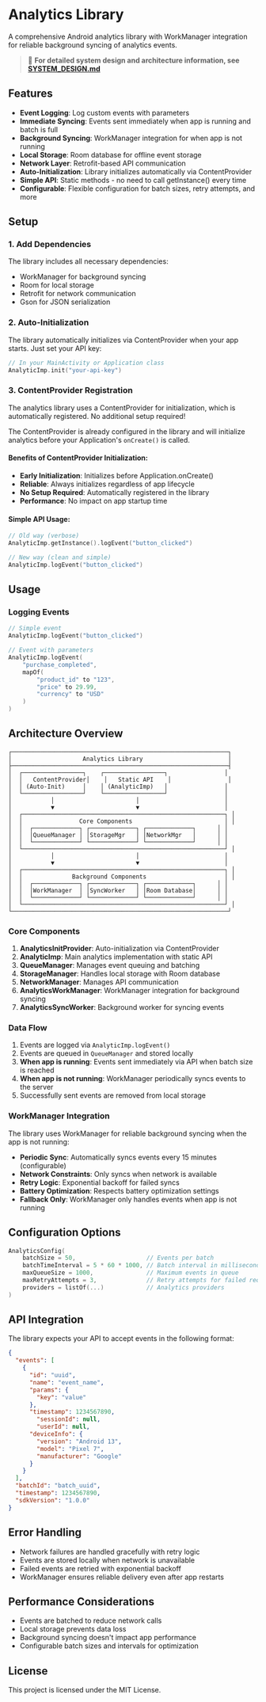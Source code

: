 # Analytics Library

A comprehensive Android analytics library with WorkManager integration for reliable background syncing of analytics events.

> 📖 **For detailed system design and architecture information, see [SYSTEM_DESIGN.md](SYSTEM_DESIGN.md)**

## Features

- **Event Logging**: Log custom events with parameters
- **Immediate Syncing**: Events sent immediately when app is running and batch is full
- **Background Syncing**: WorkManager integration for when app is not running
- **Local Storage**: Room database for offline event storage
- **Network Layer**: Retrofit-based API communication
- **Auto-Initialization**: Library initializes automatically via ContentProvider
- **Simple API**: Static methods - no need to call getInstance() every time
- **Configurable**: Flexible configuration for batch sizes, retry attempts, and more

## Setup

### 1. Add Dependencies

The library includes all necessary dependencies:
- WorkManager for background syncing
- Room for local storage
- Retrofit for network communication
- Gson for JSON serialization

### 2. Auto-Initialization

The library automatically initializes via ContentProvider when your app starts. Just set your API key:

```kotlin
// In your MainActivity or Application class
AnalyticImp.init("your-api-key")
```

### 3. ContentProvider Registration

The analytics library uses a ContentProvider for initialization, which is automatically registered. No additional setup required!

The ContentProvider is already configured in the library and will initialize analytics before your Application's `onCreate()` is called.

#### Benefits of ContentProvider Initialization:
- **Early Initialization**: Initializes before Application.onCreate()
- **Reliable**: Always initializes regardless of app lifecycle
- **No Setup Required**: Automatically registered in the library
- **Performance**: No impact on app startup time

#### Simple API Usage:
```kotlin
// Old way (verbose)
AnalyticImp.getInstance().logEvent("button_clicked")

// New way (clean and simple)
AnalyticImp.logEvent("button_clicked")
```

## Usage

### Logging Events

```kotlin
// Simple event
AnalyticImp.logEvent("button_clicked")

// Event with parameters
AnalyticImp.logEvent(
    "purchase_completed",
    mapOf(
        "product_id" to "123",
        "price" to 29.99,
        "currency" to "USD"
    )
)
```



## Architecture Overview

```
┌─────────────────────────────────────────────────────────────┐
│                    Analytics Library                        │
├─────────────────────────────────────────────────────────────┤
│  ┌─────────────────┐    ┌─────────────────┐                │
│  │   ContentProvider│    │   Static API    │                │
│  │ (Auto-Init)     │    │ (AnalyticImp)   │                │
│  └─────────────────┘    └─────────────────┘                │
│           │                       │                        │
│           ▼                       ▼                        │
│  ┌─────────────────────────────────────────────────────────┐ │
│  │                Core Components                          │ │
│  │  ┌─────────────┐ ┌─────────────┐ ┌─────────────┐      │ │
│  │  │QueueManager │ │StorageMgr   │ │NetworkMgr   │      │ │
│  │  └─────────────┘ └─────────────┘ └─────────────┘      │ │
│  └─────────────────────────────────────────────────────────┘ │
│           │                       │                        │
│           ▼                       ▼                        │
│  ┌─────────────────────────────────────────────────────────┐ │
│  │              Background Components                      │ │
│  │  ┌─────────────┐ ┌─────────────┐ ┌─────────────┐      │ │
│  │  │WorkManager  │ │SyncWorker   │ │Room Database│      │ │
│  │  └─────────────┘ └─────────────┘ └─────────────┘      │ │
│  └─────────────────────────────────────────────────────────┘ │
└─────────────────────────────────────────────────────────────┘
```

### Core Components

1. **AnalyticsInitProvider**: Auto-initialization via ContentProvider
2. **AnalyticImp**: Main analytics implementation with static API
3. **QueueManager**: Manages event queuing and batching
4. **StorageManager**: Handles local storage with Room database
5. **NetworkManager**: Manages API communication
6. **AnalyticsWorkManager**: WorkManager integration for background syncing
7. **AnalyticsSyncWorker**: Background worker for syncing events

### Data Flow

1. Events are logged via `AnalyticImp.logEvent()`
2. Events are queued in `QueueManager` and stored locally
3. **When app is running**: Events sent immediately via API when batch size is reached
4. **When app is not running**: WorkManager periodically syncs events to the server
5. Successfully sent events are removed from local storage

### WorkManager Integration

The library uses WorkManager for reliable background syncing when the app is not running:

- **Periodic Sync**: Automatically syncs events every 15 minutes (configurable)
- **Network Constraints**: Only syncs when network is available
- **Retry Logic**: Exponential backoff for failed syncs
- **Battery Optimization**: Respects battery optimization settings
- **Fallback Only**: WorkManager only handles events when app is not running

## Configuration Options

```kotlin
AnalyticsConfig(
    batchSize = 50,                    // Events per batch
    batchTimeInterval = 5 * 60 * 1000, // Batch interval in milliseconds
    maxQueueSize = 1000,               // Maximum events in queue
    maxRetryAttempts = 3,              // Retry attempts for failed requests
    providers = listOf(...)            // Analytics providers
)
```

## API Integration

The library expects your API to accept events in the following format:

```json
{
  "events": [
    {
      "id": "uuid",
      "name": "event_name",
      "params": {
        "key": "value"
      },
      "timestamp": 1234567890,
        "sessionId": null,
        "userId": null,
      "deviceInfo": {
        "version": "Android 13",
        "model": "Pixel 7",
        "manufacturer": "Google"
      }
    }
  ],
  "batchId": "batch_uuid",
  "timestamp": 1234567890,
  "sdkVersion": "1.0.0"
}
```

## Error Handling

- Network failures are handled gracefully with retry logic
- Events are stored locally when network is unavailable
- Failed events are retried with exponential backoff
- WorkManager ensures reliable delivery even after app restarts

## Performance Considerations

- Events are batched to reduce network calls
- Local storage prevents data loss
- Background syncing doesn't impact app performance
- Configurable batch sizes and intervals for optimization

## License

This project is licensed under the MIT License.
